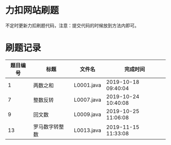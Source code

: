 # 力扣网站刷题
不定时更新力扣刷题代码，注意：提交代码的时候放到方法内即可。

# 刷题记录
| 题目编号 |     标题            |     文件名     |      完成时间       |
|---------|--------------------|----------------|---------------------|
|  1      |     两数之和        |  L0001.java    | 2019-10-18 09:40:04  |
|  7      |     整数反转        |  L0007.java    | 2019-10-24 10:40:08  |
|  9      |     回文数          |  L0009.java    | 2019-10-25 11:06:08  |
|  13     |   罗马数字转整数     |  L0013.java    | 2019-11-15 11:33:08  |



